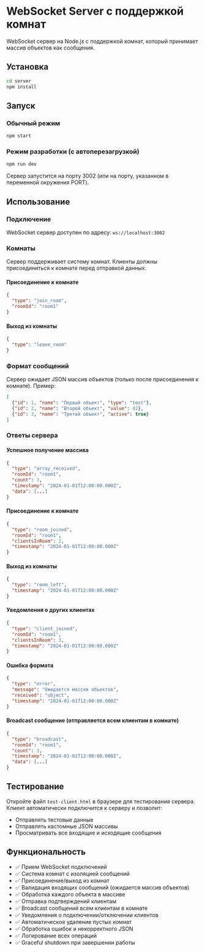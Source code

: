 # WebSocket Server с поддержкой комнат

WebSocket сервер на Node.js с поддержкой комнат, который принимает массив объектов как сообщения.

## Установка

```bash
cd server
npm install
```

## Запуск

### Обычный режим
```bash
npm start
```

### Режим разработки (с автоперезагрузкой)
```bash
npm run dev
```

Сервер запустится на порту 3002 (или на порту, указанном в переменной окружения PORT).

## Использование

### Подключение
WebSocket сервер доступен по адресу: `ws://localhost:3002`

### Комнаты
Сервер поддерживает систему комнат. Клиенты должны присоединиться к комнате перед отправкой данных.

#### Присоединение к комнате
```json
{
  "type": "join_room",
  "roomId": "room1"
}
```

#### Выход из комнаты
```json
{
  "type": "leave_room"
}
```

### Формат сообщений
Сервер ожидает JSON массив объектов (только после присоединения к комнате). Пример:

```json
[
  {"id": 1, "name": "Первый объект", "type": "test"},
  {"id": 2, "name": "Второй объект", "value": 42},
  {"id": 3, "name": "Третий объект", "active": true}
]
```

### Ответы сервера

#### Успешное получение массива
```json
{
  "type": "array_received",
  "roomId": "room1",
  "count": 3,
  "timestamp": "2024-01-01T12:00:00.000Z",
  "data": [...]
}
```

#### Присоединение к комнате
```json
{
  "type": "room_joined",
  "roomId": "room1",
  "clientsInRoom": 2,
  "timestamp": "2024-01-01T12:00:00.000Z"
}
```

#### Выход из комнаты
```json
{
  "type": "room_left",
  "timestamp": "2024-01-01T12:00:00.000Z"
}
```

#### Уведомления о других клиентах
```json
{
  "type": "client_joined",
  "roomId": "room1",
  "clientsInRoom": 3,
  "timestamp": "2024-01-01T12:00:00.000Z"
}
```

#### Ошибка формата
```json
{
  "type": "error",
  "message": "Ожидается массив объектов",
  "received": "object",
  "timestamp": "2024-01-01T12:00:00.000Z"
}
```

#### Broadcast сообщение (отправляется всем клиентам в комнате)
```json
{
  "type": "broadcast",
  "roomId": "room1",
  "count": 3,
  "timestamp": "2024-01-01T12:00:00.000Z",
  "data": [...]
}
```

## Тестирование

Откройте файл `test-client.html` в браузере для тестирования сервера. Клиент автоматически подключится к серверу и позволит:

- Отправлять тестовые данные
- Отправлять кастомные JSON массивы
- Просматривать все входящие и исходящие сообщения

## Функциональность

- ✅ Прием WebSocket подключений
- ✅ Система комнат с изоляцией сообщений
- ✅ Присоединение/выход из комнат
- ✅ Валидация входящих сообщений (ожидается массив объектов)
- ✅ Обработка каждого объекта в массиве
- ✅ Отправка подтверждений клиентам
- ✅ Broadcast сообщений всем клиентам в комнате
- ✅ Уведомления о подключении/отключении клиентов
- ✅ Автоматическое удаление пустых комнат
- ✅ Обработка ошибок и некорректного JSON
- ✅ Логирование всех операций
- ✅ Graceful shutdown при завершении работы 